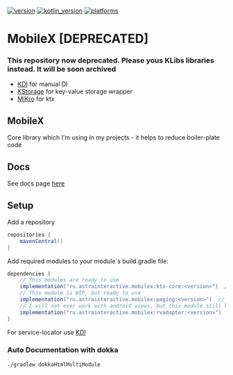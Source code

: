 [![version](https://img.shields.io/maven-central/v/ru.astrainteractive.mobilex/ktx-core?style=flat-square)](https://github.com/makeevrserg/MobileX)
[![kotlin_version](https://img.shields.io/badge/kotlin-1.9.0-blueviolet?style=flat-square)](https://github.com/makeevrserg/MobileX)
[![platforms](https://img.shields.io/badge/platform-jvm%7Candroid%7Cios-blue?style=flat-square)](https://github.com/makeevrserg/MobileX)

# MobileX [DEPRECATED]

### This repository now deprecated. Please yous KLibs libraries instead. It will be soon archived
- [KDI](https://github.com/makeevrserg/klibs.kdi) for manual DI
- [KStorage](https://github.com/makeevrserg/klibs.kstorage) for key-value storage wrapper
- [MiKro](https://github.com/makeevrserg/klibs.mikro) for ktx

## MobileX

Core library which I'm using in my projects - it helps to reduce boiler-plate code

## Docs
See docs page [here](docs/index.md) 

## Setup

Add a repository

```groovy
repositories {
    mavenCentral()
}
```

Add required modules to your module`s build.gradle file:

```groovy
dependencies {
    // This modules are ready to use
    implementation("ru.astrainteractive.mobilex:ktx-core:<version>")  // Android/Desktop/IOS
    // This module is WIP, but ready to use
    implementation("ru.astrainteractive.mobilex:paging:<version>")  // Android/Desktop/IOS
    // I will not ever work with android views, but this module still here
    implementation("ru.astrainteractive.mobilex:rvadapter:<version>")  // Android
}
```

For service-locator use [KDI](https://github.com/makeevrserg/KDI)

### Auto Documentation with dokka

```bash
./gradlew dokkaHtmlMultiModule
```